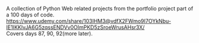 A collection of Python Web related projects from the portfolio project part of a 100 days of code.<br>
https://www.udemy.com/share/103IHM3@vdfX2FWmo9I7OYkNbu-IE1IKKlvJA6G5zqssENDVv0OImPKD5zSroeWrusAHsr3X/ <br>
Covers days 87, 90, 92(more later).

